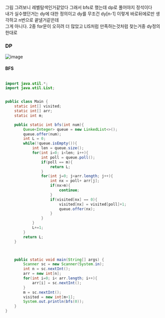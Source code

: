 그림 그려보니 레벨탐색인거같았다 그래서 bfs로 했는데 dp로 풀어야지 정석이다 <br>
내가 실수했던거는 dy에 대한 정의이고 dy를 무조건 dy[n-1] 이렇게 바로뒤에로만 생각하고 n번으로 끝낼거같은데 <br>
그게 아니다. 2중 for문이 오히려 더 많았고 LIS처럼 만족하는것처럼 찾는거중 dy정의한대로 <br>

### DP
![image](https://github.com/cwangg897/learning/assets/79621675/a433abcf-8a59-4edf-b017-ea3f067e3f57)


#### BFS
```java

import java.util.*;
import java.util.List;


public class Main {
    static int[] visited;
    static int[] arr;
    static int m;

    public static int bfs(int num){
        Queue<Integer> queue = new LinkedList<>();
        queue.offer(num);
        int L = 0;
        while(!queue.isEmpty()){
            int len = queue.size();
            for(int i=0; i<len; i++){
                int poll = queue.poll();
                if(poll == m){
                    return L;
                }
                for(int j=0; j<arr.length; j++){
                    int nx = poll+ arr[j];
                    if(nx>m){
                        continue;
                    }
                    if(visited[nx] == 0){
                        visited[nx] = visited[poll]+1;
                        queue.offer(nx);
                    }
                }
            }
            L+=1;
        }
        return L;
    }



    public static void main(String[] args) {
        Scanner sc = new Scanner(System.in);
        int n = sc.nextInt();
        arr = new int[n];
        for(int i=0; i< arr.length; i++){
            arr[i] = sc.nextInt();
        }
        m = sc.nextInt();
        visited = new int[m+1];
        System.out.println(bfs(0));
    }
}

```
